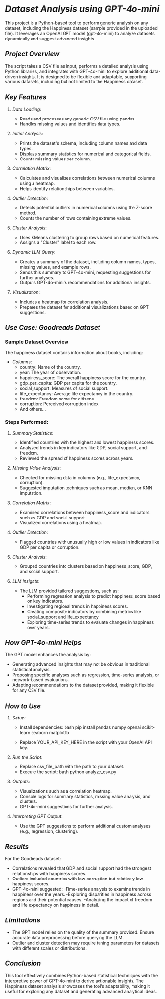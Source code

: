 # *Dataset Analysis using GPT-4o-mini*

This project is a Python-based tool to perform generic analysis on any dataset, including the Happiness dataset (sample provided in the uploaded file). It leverages an OpenAI GPT model (gpt-4o-mini) to analyze datasets dynamically and suggest advanced insights.


## *Project Overview*

The script takes a CSV file as input, performs a detailed analysis using Python libraries, and integrates with GPT-4o-mini to explore additional data-driven insights. It is designed to be flexible and adaptable, supporting various datasets, including but not limited to the Happiness dataset.

## *Key Features*

1. *Data Loading*:
   - Reads and processes any generic CSV file using pandas.
   - Handles missing values and identifies data types.

2. *Initial Analysis*:
   - Prints the dataset's schema, including column names and data types.
   - Displays summary statistics for numerical and categorical fields.
   - Counts missing values per column.

3. *Correlation Matrix*:
   - Calculates and visualizes correlations between numerical columns using a heatmap.
   - Helps identify relationships between variables.

4. *Outlier Detection*:
   - Detects potential outliers in numerical columns using the Z-score method.
   - Counts the number of rows containing extreme values.

5. *Cluster Analysis*:
   - Uses KMeans clustering to group rows based on numerical features.
   - Assigns a "Cluster" label to each row.

6. *Dynamic LLM Query*:
   - Creates a summary of the dataset, including column names, types, missing values, and example rows.
   - Sends this summary to GPT-4o-mini, requesting suggestions for further analyses.
   - Outputs GPT-4o-mini's recommendations for additional insights.

7. *Visualization*:
   - Includes a heatmap for correlation analysis.
   - Prepares the dataset for additional visualizations based on GPT suggestions.


## *Use Case: Goodreads Dataset*

### Sample Dataset Overview
The happiness dataset contains information about books, including:
- *Columns*:
  - country: Name of the country.
  - year: The year of observation.
  - happiness_score: The overall happiness score for the country.
  - gdp_per_capita: GDP per capita for the country.
  - social_support: Measures of social support.
  - life_expectancy: Average life expectancy in the country.
  - freedom: Freedom score for citizens.
  - corruption: Perceived corruption index.
  - And others...

### Steps Performed:
1. *Summary Statistics*:
   - Identified countries with the highest and lowest happiness scores.
   - Analyzed trends in key indicators like GDP, social support, and freedom.
   - Reviewed the spread of happiness scores across years.

2. *Missing Value Analysis*:
   - Checked for missing data in columns (e.g., life_expectancy, corruption).
   - Suggested imputation techniques such as mean, median, or KNN imputation.

3. *Correlation Matrix*:
   - Examined correlations between happiness_score and indicators such as GDP and social support.
   - Visualized correlations using a heatmap.

4. *Outlier Detection*:
   - Flagged countries with unusually high or low values in indicators like GDP per capita or corruption.
     
5. *Cluster Analysis*:
   - Grouped countries into clusters based on happiness_score, GDP, and social support.
    
6. *LLM Insights*:
   - The LLM provided tailored suggestions, such as:
     - Performing regression analysis to predict happiness_score based on key indicators.
     - Investigating regional trends in happiness scores.
     - Creating composite indicators by combining metrics like social_support and life_expectancy.
     - Exploring time-series trends to evaluate changes in happiness over years.


## *How GPT-4o-mini Helps*

The GPT model enhances the analysis by:
- Generating advanced insights that may not be obvious in traditional statistical analysis.
- Proposing specific analyses such as regression, time-series analysis, or network-based evaluations.
- Adapting recommendations to the dataset provided, making it flexible for any CSV file.


## *How to Use*

1. *Setup*:
   - Install dependencies:
     bash
     pip install pandas numpy openai scikit-learn seaborn matplotlib
     
   - Replace YOUR_API_KEY_HERE in the script with your OpenAI API key.

2. *Run the Script*:
   - Replace csv_file_path with the path to your dataset.
   - Execute the script:
     bash
     python analyze_csv.py
     

3. *Outputs*:
   - Visualizations such as a correlation heatmap.
   - Console logs for summary statistics, missing value analysis, and clusters.
   - GPT-4o-mini suggestions for further analysis.

4. *Interpreting GPT Output*:
   - Use the GPT suggestions to perform additional custom analyses (e.g., regression, clustering).


## *Results*

For the Goodreads dataset:
- Correlations revealed that GDP and social support had the strongest relationships with happiness scores.
- Outliers included countries with low corruption but relatively low happiness scores.
- GPT-4o-mini suggested:
    -Time-series analysis to examine trends in happiness over the years.
    -Exploring disparities in happiness across regions and their potential causes.
    -Analyzing the impact of freedom and life expectancy on happiness in detail.


## *Limitations*
- The GPT model relies on the quality of the summary provided. Ensure accurate data preprocessing before querying the LLM.
- Outlier and cluster detection may require tuning parameters for datasets with different scales or distributions.


## *Conclusion*

This tool effectively combines Python-based statistical techniques with the interpretive power of GPT-4o-mini to derive actionable insights. The Happiness dataset analysis showcases the tool’s adaptability, making it useful for exploring any dataset and generating advanced analytical ideas.

